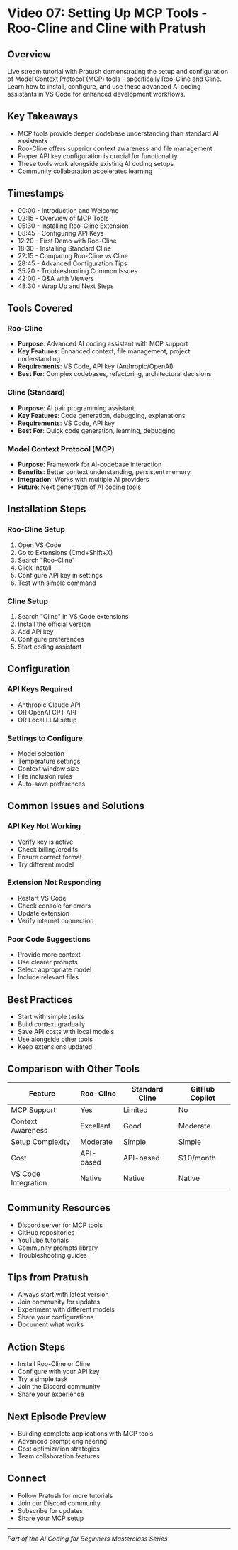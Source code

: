 # Video 07: Setting Up MCP Tools - Roo-Cline and Cline with Pratush

## Overview
Live stream tutorial with Pratush demonstrating the setup and configuration of Model Context Protocol (MCP) tools - specifically Roo-Cline and Cline. Learn how to install, configure, and use these advanced AI coding assistants in VS Code for enhanced development workflows.

## Key Takeaways
- MCP tools provide deeper codebase understanding than standard AI assistants
- Roo-Cline offers superior context awareness and file management
- Proper API key configuration is crucial for functionality
- These tools work alongside existing AI coding setups
- Community collaboration accelerates learning

## Timestamps
- 00:00 - Introduction and Welcome
- 02:15 - Overview of MCP Tools
- 05:30 - Installing Roo-Cline Extension
- 08:45 - Configuring API Keys
- 12:20 - First Demo with Roo-Cline
- 18:30 - Installing Standard Cline
- 22:15 - Comparing Roo-Cline vs Cline
- 28:45 - Advanced Configuration Tips
- 35:20 - Troubleshooting Common Issues
- 42:00 - Q&A with Viewers
- 48:30 - Wrap Up and Next Steps

## Tools Covered

### Roo-Cline
- **Purpose**: Advanced AI coding assistant with MCP support
- **Key Features**: Enhanced context, file management, project understanding
- **Requirements**: VS Code, API key (Anthropic/OpenAI)
- **Best For**: Complex codebases, refactoring, architectural decisions

### Cline (Standard)
- **Purpose**: AI pair programming assistant
- **Key Features**: Code generation, debugging, explanations
- **Requirements**: VS Code, API key
- **Best For**: Quick code generation, learning, debugging

### Model Context Protocol (MCP)
- **Purpose**: Framework for AI-codebase interaction
- **Benefits**: Better context understanding, persistent memory
- **Integration**: Works with multiple AI providers
- **Future**: Next generation of AI coding tools

## Installation Steps

### Roo-Cline Setup
1. Open VS Code
2. Go to Extensions (Cmd+Shift+X)
3. Search "Roo-Cline"
4. Click Install
5. Configure API key in settings
6. Test with simple command

### Cline Setup
1. Search "Cline" in VS Code extensions
2. Install the official version
3. Add API key
4. Configure preferences
5. Start coding assistant

## Configuration

### API Keys Required
- Anthropic Claude API
- OR OpenAI GPT API
- OR Local LLM setup

### Settings to Configure
- Model selection
- Temperature settings
- Context window size
- File inclusion rules
- Auto-save preferences

## Common Issues and Solutions

### API Key Not Working
- Verify key is active
- Check billing/credits
- Ensure correct format
- Try different model

### Extension Not Responding
- Restart VS Code
- Check console for errors
- Update extension
- Verify internet connection

### Poor Code Suggestions
- Provide more context
- Use clearer prompts
- Select appropriate model
- Include relevant files

## Best Practices
- Start with simple tasks
- Build context gradually
- Save API costs with local models
- Use alongside other tools
- Keep extensions updated

## Comparison with Other Tools

| Feature | Roo-Cline | Standard Cline | GitHub Copilot |
|---------|-----------|----------------|----------------|
| MCP Support | Yes | Limited | No |
| Context Awareness | Excellent | Good | Moderate |
| Setup Complexity | Moderate | Simple | Simple |
| Cost | API-based | API-based | $10/month |
| VS Code Integration | Native | Native | Native |

## Community Resources
- Discord server for MCP tools
- GitHub repositories
- YouTube tutorials
- Community prompts library
- Troubleshooting guides

## Tips from Pratush
- Always start with latest version
- Join community for updates
- Experiment with different models
- Share your configurations
- Document what works

## Action Steps
- Install Roo-Cline or Cline
- Configure with your API key
- Try a simple task
- Join the Discord community
- Share your experience

## Next Episode Preview
- Building complete applications with MCP tools
- Advanced prompt engineering
- Cost optimization strategies
- Team collaboration features

## Connect
- Follow Pratush for more tutorials
- Join our Discord community
- Subscribe for updates
- Share your MCP setup

---

*Part of the AI Coding for Beginners Masterclass Series*